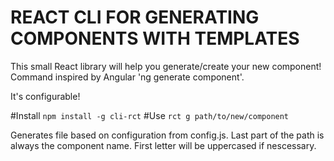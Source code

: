 # REACT CLI FOR GENERATING COMPONENTS WITH TEMPLATES

This small React library will help you generate/create your new component!
Command inspired by Angular 'ng generate component'.

It's configurable!

#Install
```npm install -g cli-rct```
#Use
```rct g path/to/new/component```

Generates file based on configuration from config.js.
Last part of the path is always the component name. First letter will be uppercased if nescessary.
